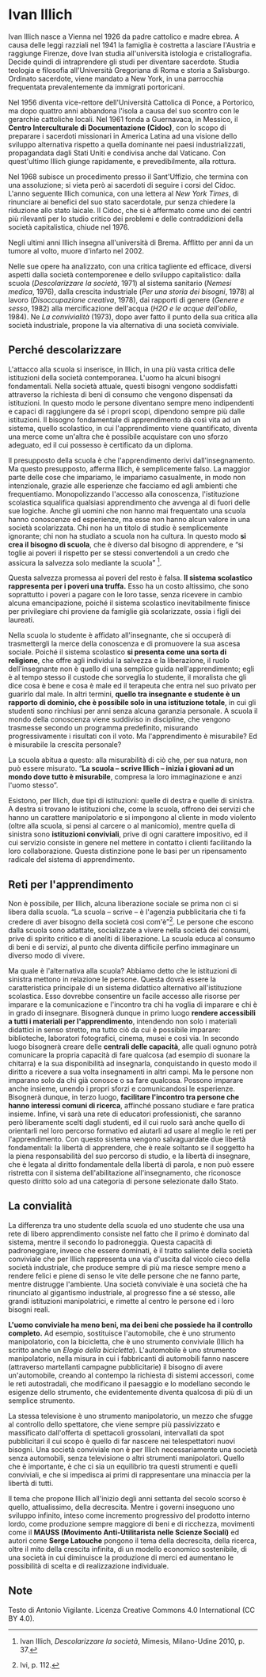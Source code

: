# Ivan Illich

Ivan Illich nasce a Vienna nel 1926 da padre cattolico e madre ebrea. A causa delle leggi razziali nel 1941 la famiglia è costretta a lasciare l'Austria e raggiunge Firenze, dove Ivan studia all'università istologia e cristallografia. Decide quindi di intraprendere gli studi per diventare sacerdote. Studia teologia e filosofia all'Università Gregoriana di Roma e storia a Salisburgo. Ordinato sacerdote, viene mandato a New York, in una parrocchia frequentata prevalentemente da immigrati portoricani.

Nel 1956 diventa vice-rettore dell'Università Cattolica di Ponce, a Portorico, ma dopo quattro anni abbandona l'isola a causa del suo scontro con le gerarchie cattoliche locali. Nel 1961 fonda a Guernavaca, in Messico, il **Centro Interculturale di Documentazione (Cidoc)**, con lo scopo di preparare i sacerdoti missionari in America Latina ad una visione dello sviluppo alternativa rispetto a quella dominante nei paesi industrializzati, propagandata dagli Stati Uniti e condivisa anche dal Vaticano. Con quest'ultimo Illich giunge rapidamente, e prevedibilmente, alla rottura.

Nel 1968 subisce un procedimento presso il Sant'Uffizio, che termina con una assoluzione; si vieta però ai sacerdoti di seguire i corsi del Cidoc. L'anno seguente Illich comunica, con una lettera al *New York Times*, di rinunciare ai benefici del suo stato sacerdotale, pur senza chiedere la riduzione allo stato laicale. Il Cidoc, che si è affermato come uno dei centri più rilevanti per lo studio critico dei problemi e delle contraddizioni della società capitalistica, chiude nel 1976.

Negli ultimi anni Illich insegna all'università di Brema. Afflitto per anni da un tumore al volto, muore d'infarto nel 2002.

Nelle sue opere ha analizzato, con una critica tagliente ed efficace, diversi aspetti dalla società contemporenee e dello sviluppo capitalistico: dalla scuola (*Descolarizzare la società*, 1971) al sistema sanitario (*Nemesi medica*, 1976), dalla crescita industriale (*Per una storia dei bisogni*, 1978) al lavoro (*Disoccupazione creativa*, 1978), dai rapporti di genere (*Genere e sesso*, 1982) alla mercificazione dell'acqua (*H2O e le acque dell'oblio*, 1984). Ne *La convivialità* (1973), dopo aver fatto il punto della sua critica alla società industriale, propone la via alternativa di una società conviviale.

## Perché descolarizzare

L'attacco alla scuola si inserisce, in Illich, in una più vasta critica delle istituzioni della società contemporanea. L'uomo ha alcuni bisogni fondamentali. Nella società attuale, questi bisogni vengono soddisfatti attraverso la richiesta di beni di consumo che vengono dispensati da istituzioni. In questo modo le persone diventano sempre meno indipendenti e capaci di raggiungere da sé i propri scopi, dipendono sempre più dalle istituzioni. Il bisogno fondamentale di apprendimento dà così vita ad un sistema, quello scolastico, in cui l'apprendimento viene quantificato, diventa una merce come un'altra che è possibile acquistare con uno sforzo adeguato, ed il cui possesso è certificato da un diploma.

Il presupposto della scuola è che l'apprendimento derivi dall'insegnamento. Ma questo presupposto, afferma Illich, è semplicemente falso. La maggior parte delle cose che impariamo, le impariamo casualmente, in modo non intenzionale, grazie alle esperienze che facciamo ed agli ambienti che frequentiamo. Monopolizzando l'accesso alla conoscenza, l'istituzione scolastica squalifica qualsiasi apprendimento che avvenga al di fuori delle sue logiche. Anche gli uomini che non hanno mai frequentato una scuola hanno conoscenze ed esperienze, ma esse non hanno alcun valore in una società scolarizzata. Chi non ha un titolo di studio è semplicemente ignorante; chi non ha studiato a scuola non ha cultura. In questo modo **si crea il bisogno di scuola**, che è diverso dal bisogno di apprendere, e “si toglie ai poveri il rispetto per se stessi convertendoli a un credo che assicura la salvezza solo mediante la scuola” [^1].

Questa salvezza promessa ai poveri del resto è falsa. **Il sistema scolastico rappresenta per i poveri una truffa.** Esso ha un costo altissimo, che sono soprattutto i poveri a pagare con le loro tasse, senza ricevere in cambio alcuna emancipazione, poiché il sistema scolastico inevitabilmente finisce per privilegiare chi proviene da famiglie già scolarizzate, ossia i figli dei laureati.

Nella scuola lo studente è affidato all'insegnante, che si occuperà di trasmettergli la merce della conoscenza e di promuovere la sua ascesa sociale. Poiché il sistema scolastico **si presenta come una sorta di religione**, che offre agli individui la salvezza e la liberazione, il ruolo dell'insegnante non è quello di una semplice guida nell'apprendimento; egli è al tempo stesso il custode che sorveglia lo studente, il moralista che gli dice cosa è bene e cosa è male ed il terapeuta che entra nel suo privato per guarirlo dal male. In altri termini, **quello tra insegnante e studente è un rapporto di dominio, che è possibile solo in una istituzione totale**, in cui gli studenti sono rinchiusi per anni senza alcuna garanzia personale. A scuola il mondo della conoscenza viene suddiviso in discipline, che vengono trasmesse secondo un programma predefinito, misurando progressivamente i risultati con il voto. Ma l'apprendimento è misurabile? Ed è misurabile la crescita personale?

La scuola abitua a questo: alla misurabilità di ciò che, per sua natura, non può essere misurato. “**La scuola – scrive Illich – inizia i giovani ad un mondo dove tutto è misurabile**, compresa la loro immaginazione e anzi l'uomo stesso”.

Esistono, per Illich, due tipi di istituzioni: quelle di destra e quelle di sinistra. A destra si trovano le istituzioni che, come la scuola, offrono dei servizi che hanno un carattere manipolatorio e si impongono al cliente in modo violento (oltre alla scuola, si pensi al carcere o al manicomio), mentre quella di sinistra sono **istituzioni conviviali**, prive di ogni carattere impositivo, ed il cui servizio consiste in genere nel mettere in contatto i clienti facilitando la loro collaborazione. Questa distinzione pone le basi per un ripensamento radicale del sistema di apprendimento.

## Reti per l'apprendimento

Non è possibile, per Illich, alcuna liberazione sociale se prima non ci si libera dalla scuola. “La scuola – scrive – è l'agenzia pubblicitaria che ti fa credere di aver bisogno della società così com'è”[^2]. Le persone che escono dalla scuola sono adattate, socializzate a vivere nella società dei consumi, prive di spirito critico e di aneliti di liberazione. La scuola educa al consumo di beni e di servizi, al punto che diventa difficile perfino immaginare un diverso modo di vivere.

Ma quale è l'alternativa alla scuola? Abbiamo detto che le istituzioni di sinistra mettono in relazione le persone. Questa dovrà essere la caratteristica principale di un sistema didattico alternativo all'istituzione scolastica. Esso dovrebbe consentire un facile accesso alle risorse per imparare e la comunicazione e l'incontro tra chi ha voglia di imparare e chi è in grado di insegnare. Bisognerà dunque in primo luogo **rendere accessibili a tutti i materiali per l'apprendimento**, intendendo non solo i materiali didattici in senso stretto, ma tutto ciò da cui è possibile imparare: biblioteche, laboratori fotografici, cinema, musei e così via. In secondo luogo bisognerà creare delle **centrali delle capacità**, alle quali ognuno potrà comunicare la propria capacità di fare qualcosa (ad esempio di suonare la chitarra) e la sua disponibilità ad insegnarla, conquistando in questo modo il diritto a ricevere a sua volta insegnamenti in altri campi. Ma le persone non imparano solo da chi già conosce o sa fare qualcosa. Possono imparare anche insieme, unendo i propri sforzi e comunicandosi le esperienze. Bisognerà dunque, in terzo luogo, **facilitare l'incontro tra persone che hanno interessi comuni di ricerca**, affinché possano studiare e fare pratica insieme. Infine, vi sarà una rete di educatori professionisti, che saranno però liberamente scelti dagli studenti, ed il cui ruolo sarà anche quello di orientarli nel loro percorso formativo ed aiutarli ad usare al meglio le reti per l'apprendimento. Con questo sistema vengono salvaguardate due libertà fondamentali: la libertà di apprendere, che è reale soltanto se il soggetto ha la piena responsabilità del suo percorso di studio, e la libertà di insegnare, che è legata al diritto fondamentale della libertà di parola, e non può essere ristretta con il sistema dell'abilitazione all'insegnamento, che riconosce questo diritto solo ad una categoria di persone selezionate dallo Stato.

## La convialità

La differenza tra uno studente della scuola ed uno studente che usa una rete di libero apprendimento consiste nel fatto che il primo è dominato dal sistema, mentre il secondo lo padroneggia. Questa capacità di padroneggiare, invece che essere dominati, è il tratto saliente della società conviviale che per Illich rappresenta una via d'uscita dal vicolo cieco della società industriale, che produce sempre di più ma riesce sempre meno a rendere felici e piene di senso le vite delle persone che ne fanno parte, mentre distrugge l'ambiente. Una società conviviale è una società che ha rinunciato al gigantismo industriale, al progresso fine a sé stesso, alle grandi istituzioni manipolatrici, e rimette al centro le persone ed i loro bisogni reali.

**L'uomo conviviale ha meno beni, ma dei beni che possiede ha il controllo completo.** Ad esempio, sostituisce l'automobile, che è uno strumento manipolatorio, con la bicicletta, che è uno strumento conviviale (Illich ha scritto anche un *Elogio della bicicletta*). L'automobile è uno strumento manipolatorio, nella misura in cui i fabbricanti di automobili fanno nascere (attraverso martellanti campagne pubblicitarie) il bisogno di avere un'automobile, creando al contempo la richiesta di sistemi accessori, come le reti autostradali, che modificano il paesaggio e lo modellano secondo le esigenze dello strumento, che evidentemente diventa qualcosa di più di un semplice strumento.

La stessa televisione è uno strumento manipolatorio, un mezzo che sfugge al controllo dello spettatore, che viene sempre più passivizzato e massificato dall'offerta di spettacoli grossolani, intervallati da spot pubblicitari il cui scopo è quello di far nascere nei telespettatori nuovi bisogni. Una società conviviale non è per Illich necessariamente una società senza automobili, senza televisione o altri strumenti manipolatori. Quello che è importante, è che ci sia un equilibrio tra questi strumenti e quelli conviviali, e che si impedisca ai primi di rappresentare una minaccia per la libertà di tutti.

Il tema che propone Illich all'inizio degli anni settanta del secolo scorso è quello, attualissimo, della decrescita. Mentre i governi inseguono uno sviluppo infinito, inteso come incremento progressivo del prodotto interno lordo, come produzione sempre maggiore di beni e di ricchezza, movimenti come il **MAUSS (Movimento Anti-Utilitarista nelle Scienze Sociali)** ed autori come **Serge Latouche** pongono il tema della decrescita, della ricerca, oltre il mito della crescita infinita, di un modello economico sostenibile, di una società in cui diminuisce la produzione di merci ed aumentano le possibilità di scelta e di realizzazione individuale.

## Note
 

[^1]:  Ivan Illich, *Descolarizzare la società*, Mimesis, Milano-Udine 2010, p. 37. 

[^2]: Ivi, p. 112. 

Testo di Antonio Vigilante. Licenza Creative Commons 4.0 International (CC BY 4.0).